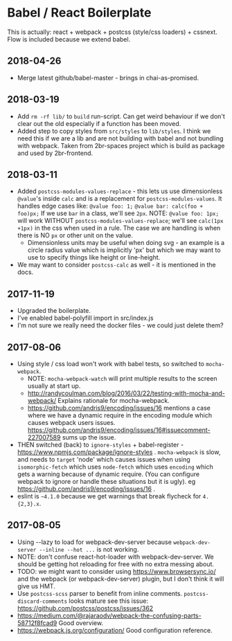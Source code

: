 # Babel / React Boilerplate

This is actually: react + webpack + postcss (style/css loaders) + cssnext.
Flow is included because we extend babel.

## 2018-04-26
- Merge latest github/babel-master - brings in chai-as-promised.

## 2018-03-19
- Add `rm -rf lib/` to `build` run-script.
  Can get weird behaviour if we don't clear out the old especially
  if a function has been moved.
- Added step to copy styles from `src/styles` to `lib/styles`.
  I think we need this if we are a lib and are not building with babel
  and not bundling with webpack.  Taken from 2br-spaces project which
  is build as package and used by 2br-frontend.

## 2018-03-11
- Added `postcss-modules-values-replace` - this lets us use dimensionless `@value`'s inside
  `calc` and is a replacement for `postcss-modules-values`.
  It handles edge cases like:
  `@value foo: 1;`
  `@value bar: calc(foo + foo)px;`
  If we use `bar` in a class, we'll see `2px`.
  NOTE: `@value foo: 1px;` will work WITHOUT `postcss-modules-values-replace`;
  we'll see `calc(1px +1px)` in the css when used in a rule.
  The case we are handling is when there is NO `px` or other unit on the value.
  - Dimensionless units may be useful when doing svg - an example is a circle
    radius value which is implicitly 'px' but which we may want to use to specify
    things like height or line-height.
- We may want to consider `postcss-calc` as well - it is mentioned in the docs.

## 2017-11-19
- Upgraded the boilerplate.
- I've enabled babel-polyfill import in src/index.js
- I'm not sure we really need the docker files - we could just delete them?

## 2017-08-06
- Using style / css load won't work with babel tests, so switched to `mocha-webpack`.
  - NOTE: `mocha-webpack-watch` will print multiple results to the screen usually at start up.
  - http://randycoulman.com/blog/2016/03/22/testing-with-mocha-and-webpack/
    Explains rationale for mocha-webpack.
  - https://github.com/andris9/encoding/issues/16 mentions a case where we have a dynamic
    require in the encoding module which causes webpack users issues.
    https://github.com/andris9/encoding/issues/16#issuecomment-227007589 sums up the
    issue.
- THEN switched (back) to `ignore-styles` + babel-register - https://www.npmjs.com/package/ignore-styles .
  `mocha-webpack` is slow, and needs to `target` 'node' which causes issues when using
  `isomorphic-fetch` which uses `node-fetch` which uses `encoding` which gets a warning because of
  dynamic require.  (You can configure webpack to ignore or handle these situations but it is ugly).
  eg https://github.com/andris9/encoding/issues/16 .
- eslint is `~4.1.0` because we get warnings that break flycheck for `4.{2,3}.x`.


## 2017-08-05
- Using --lazy to load for webpack-dev-server because
  `webpack-dev-server --inline --hot ...` is not working.
- NOTE: don't confuse react-hot-loader with webpack-dev-server.
  We should be getting hot reloading for free with no extra
  messing about.
- TODO: we might want to consider using https://www.browsersync.io/
  and the webpack (or webpack-dev-server) plugin, but
  I don't think it will give us HMT.
- Use `postcss-scss` parser to benefit from inline comments.
  `postcss-discard-comments` looks mature see this issue:
  https://github.com/postcss/postcss/issues/362
- https://medium.com/@rajaraodv/webpack-the-confusing-parts-58712f8fcad9
  Good overview.
- https://webpack.js.org/configuration/
  Good configuration reference.

